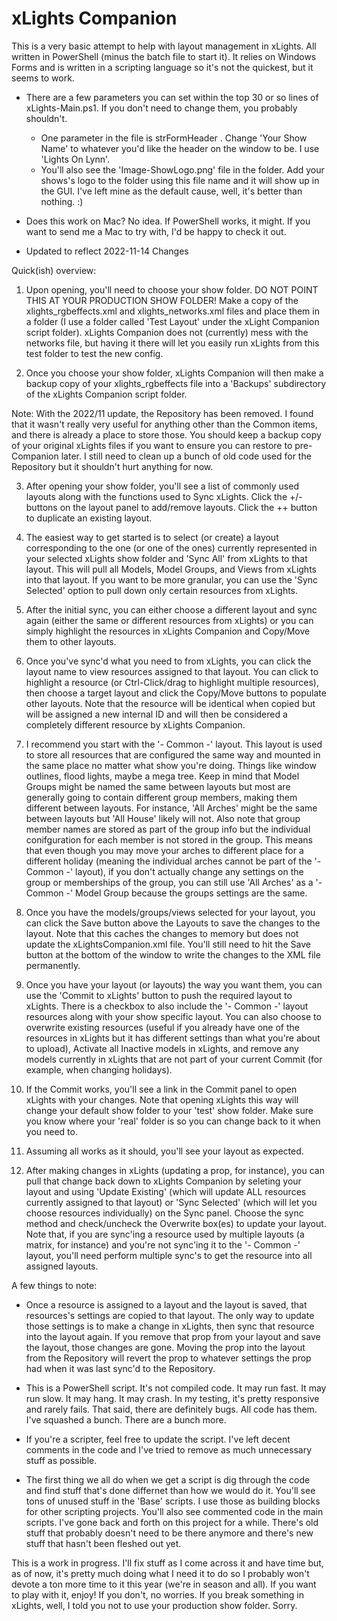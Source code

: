 # xLights Companion

This is a very basic attempt to help with layout management in xLights.  All written in PowerShell (minus the batch file to start it).  It relies on Windows Forms and is written in a scripting language so it's not the quickest, but it seems to work.

- There are a few parameters you can set within the top 30 or so lines of xLights-Main.ps1.  If you don't need to change them, you probably shouldn't.
    - One parameter in the file is strFormHeader .  Change 'Your Show Name' to whatever you'd like the header on the window to be.  I use 'Lights On Lynn'.
    - You'll also see the 'Image-ShowLogo.png' file in the folder.  Add your shows's logo to the folder using this file name and it will show up in the GUI.  I've left mine as the default cause, well, it's better than nothing.  :)

- Does this work on Mac?  No idea.  If PowerShell works, it might.  If you want to send me a Mac to try with, I'd be happy to check it out.


- Updated to reflect 2022-11-14 Changes


Quick(ish) overview:

1. Upon opening, you'll need to choose your show folder.  DO NOT POINT THIS AT YOUR PRODUCTION SHOW FOLDER!  Make a copy of the xlights_rgbeffects.xml and xlights_networks.xml files and place them in a folder (I use a folder called 'Test Layout' under the xLight Companion script folder).  xLights Companion does not (currently) mess with the networks file, but having it there will let you easily run xLights from this test folder to test the new config.

2. Once you choose your show folder, xLights Companion will then make a backup copy of your xlights_rgbeffects file into a 'Backups' subdirectory of the xLights Companion script folder.  

Note:  With the 2022/11 update, the Repository has been removed.  I found that it wasn't really very useful for anything other than the Common items, and there is already a place to store those.  You should keep a backup copy of your original xLights files if you want to ensure you can restore to pre-Companion later.  I still need to clean up a bunch of old code used for the Repository but it shouldn't hurt anything for now.

3. After opening your show folder, you'll see a list of commonly used layouts along with the functions used to Sync xLights.  Click the +/- buttons on the layout panel to add/remove layouts.  Click the ++ button to duplicate an existing layout.  

4. The easiest way to get started is to select (or create) a layout corresponding to the one (or one of the ones) currently represented in your selected xLights show folder and 'Sync All' from xLights to that layout.  This will pull all Models, Model Groups, and Views from xLights into that layout.  If you want to be more granular, you can use the 'Sync Selected' option to pull down only certain resources from xLights.

4. After the initial sync, you can either choose a different layout and sync again (either the same or different resources from xLights) or you can simply highlight the resources in xLights Companion and Copy/Move them to other layouts.

5. Once you've sync'd what you need to from xLights, you can click the layout name to view resources assigned to that layout.  You can click to highlight a resource (or Ctrl-Click/drag to highlight multiple resources), then choose a target layout and click the Copy/Move buttons to populate other layouts. Note that the resource will be identical when copied but will be assigned a new internal ID and will then be considered a completely different resource by xLights Companion.

6. I recommend you start with the '- Common -' layout.  This layout is used to store all resources that are configured the same way and mounted in the same place no matter what show you're doing.  Things like window outlines, flood lights, maybe a mega tree. Keep in mind that Model Groups might be named the same between layouts but most are generally going to contain different group members, making them different between layouts.  For instance, 'All Arches' might be the same between layouts but 'All House' likely will not.  Also note that group member names are stored as part of the group info but the individual conifguration for each member is not stored in the group.  This means that even though you may move your arches to different place for a different holiday (meaning the individual arches cannot be part of the '- Common -' layout), if you don't actually change any settings on the group or memberships of the group, you can still use 'All Arches' as a '- Common -' Model Group because the groups settings are the same.

8. Once you have the models/groups/views selected for your layout, you can click the Save button above the Layouts to save the changes to the layout.  Note that this caches the changes to memory but does not update the xLightsCompanion.xml file.  You'll still need to hit the Save button at the bottom of the window to write the changes to the XML file permanently.

8. Once you have your layout (or layouts) the way you want them, you can use the 'Commit to xLights' button to push the required layout to xLights.  There is a checkbox to also include the '- Common -' layout resources along with your show specific layout.  You can also choose to overwrite existing resources (useful if you already have one of the resources in xLights but it has different settings than what you're about to upload), Activate all Inactive models in xLights, and remove any models currently in xLights that are not part of your current Commit (for example, when changing holidays).

9. If the Commit works, you'll see a link in the Commit panel to open xLights with your changes.  Note that opening xLights this way will change your default show folder to your 'test' show folder.  Make sure you know where your 'real' folder is so you can change back to it when you need to.

10. Assuming all works as it should, you'll see your layout as expected.

11. After making changes in xLights (updating a prop, for instance), you can pull that change back down to xLights Companion by seleting your layout and using 'Update Existing' (which will update ALL resources currently assigned to that layout) or 'Sync Selected' (which will let you choose resources individually) on the Sync panel.  Choose the sync method and check/uncheck the Overwrite box(es) to update your layout.  Note that, if you are sync'ing a resource used by multiple layouts (a matrix, for instance) and you're not sync'ing it to the '- Common -' layout, you'll need perform multiple sync's to get the resource into all assigned layouts.


A few things to note:

- Once a resource is assigned to a layout and the layout is saved, that resources's settings are copied to that layout.  The only way to update those settings is to make a change in xLights, then sync that resource into the layout again.  If you remove that prop from your layout and save the layout, those changes are gone.  Moving the prop into the layout from the Repository will revert the prop to whatever settings the prop had when it was last sync'd to the Repository.

- This is a PowerShell script.  It's not compiled code.  It may run fast.  It may run slow.  It may hang.  It may crash.  In my testing, it's pretty responsive and rarely fails.  That said, there are definitely bugs.  All code has them.  I've squashed a bunch.  There are a bunch more.  

- If you're a scripter, feel free to update the script.  I've left decent comments in the code and I've tried to remove as much unnecessary stuff as possible.  

- The first thing we all do when we get a script is dig through the code and find stuff that's done differnet than how we would do it.  You'll see tons of unused stuff in the 'Base' scripts.  I use those as building blocks for other scripting projects.  You'll also see commented code in the main scripts.  I've gone back and forth on this project for a while.  There's old stuff that probably doesn't need to be there anymore and there's new stuff that hasn't been fleshed out yet.



This is a work in progress.  I'll fix stuff as I come across it and have time but, as of now, it's pretty much doing what I need it to do so I probably won't devote a ton more time to it this year (we're in season and all).  If you want to play with it, enjoy!  If you don't, no worries.  If you break something in xLights, well, I told you not to use your production show folder.  Sorry.
